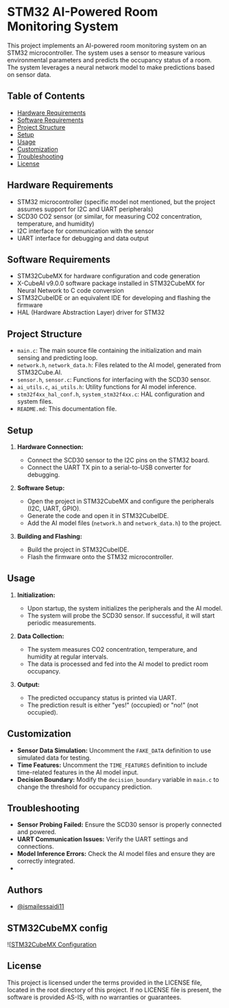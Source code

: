 # STM32 AI-Powered Room Monitoring System

This project implements an AI-powered room monitoring system on an STM32 microcontroller. The system uses a sensor to measure various environmental parameters and predicts the occupancy status of a room. The system leverages a neural network model to make predictions based on sensor data.

## Table of Contents

- [Hardware Requirements](#hardware-requirements)
- [Software Requirements](#software-requirements)
- [Project Structure](#project-structure)
- [Setup](#setup)
- [Usage](#usage)
- [Customization](#customization)
- [Troubleshooting](#troubleshooting)
- [License](#license)

## Hardware Requirements

- STM32 microcontroller (specific model not mentioned, but the project assumes support for I2C and UART peripherals)
- SCD30 CO2 sensor (or similar, for measuring CO2 concentration, temperature, and humidity)
- I2C interface for communication with the sensor
- UART interface for debugging and data output

## Software Requirements

- STM32CubeMX for hardware configuration and code generation
- X-CubeAI v9.0.0 software package installed in STM32CubeMX for Neural Network to C code conversion
- STM32CubeIDE or an equivalent IDE for developing and flashing the firmware
- HAL (Hardware Abstraction Layer) driver for STM32

## Project Structure

- `main.c`: The main source file containing the initialization and main sensing and predicting loop.
- `network.h`, `network_data.h`: Files related to the AI model, generated from STM32Cube.AI.
- `sensor.h`, `sensor.c`: Functions for interfacing with the SCD30 sensor.
- `ai_utils.c`, `ai_utils.h`: Utility functions for AI model inference.
- `stm32f4xx_hal_conf.h`, `system_stm32f4xx.c`: HAL configuration and system files.
- `README.md`: This documentation file.

## Setup

1. **Hardware Connection:**
   - Connect the SCD30 sensor to the I2C pins on the STM32 board.
   - Connect the UART TX pin to a serial-to-USB converter for debugging.

2. **Software Setup:**
   - Open the project in STM32CubeMX and configure the peripherals (I2C, UART, GPIO).
   - Generate the code and open it in STM32CubeIDE.
   - Add the AI model files (`network.h` and `network_data.h`) to the project.

3. **Building and Flashing:**
   - Build the project in STM32CubeIDE.
   - Flash the firmware onto the STM32 microcontroller.

## Usage

1. **Initialization:**
   - Upon startup, the system initializes the peripherals and the AI model.
   - The system will probe the SCD30 sensor. If successful, it will start periodic measurements.

2. **Data Collection:**
   - The system measures CO2 concentration, temperature, and humidity at regular intervals.
   - The data is processed and fed into the AI model to predict room occupancy.

3. **Output:**
   - The predicted occupancy status is printed via UART.
   - The prediction result is either "yes!" (occupied) or "no!" (not occupied).

## Customization

- **Sensor Data Simulation:** Uncomment the `FAKE_DATA` definition to use simulated data for testing.
- **Time Features:** Uncomment the `TIME_FEATURES` definition to include time-related features in the AI model input.
- **Decision Boundary:** Modify the `decision_boundary` variable in `main.c` to change the threshold for occupancy prediction.

## Troubleshooting

- **Sensor Probing Failed:** Ensure the SCD30 sensor is properly connected and powered.
- **UART Communication Issues:** Verify the UART settings and connections.
- **Model Inference Errors:** Check the AI model files and ensure they are correctly integrated.
- 
## Authors

- [@ismailessaidi11](https://www.github.com/ismailessaidi11)

## STM32CubeMX config 

![[STM32CubeMX Configuration](https://drive.google.com/file/d/12Bl72VA6uWHN2KIGfx5inIY_E3nJZ-6Y/view?usp=drive_link)

## License

This project is licensed under the terms provided in the LICENSE file, located in the root directory of this project. If no LICENSE file is present, the software is provided AS-IS, with no warranties or guarantees.
